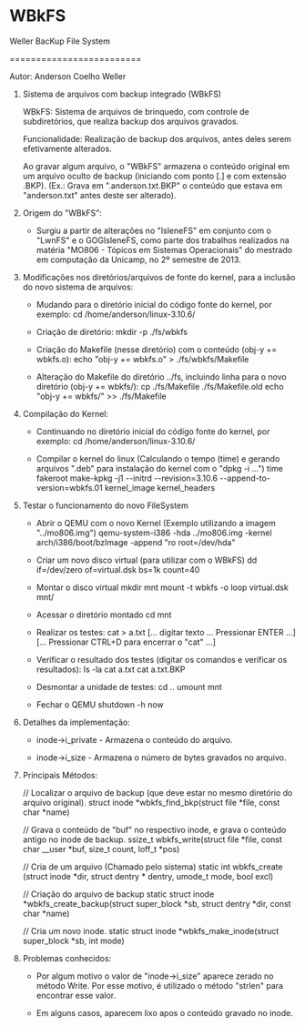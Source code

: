 WBkFS
=========================

Weller BacKup File System

=========================

Autor: Anderson Coelho Weller

1) Sistema de arquivos com backup integrado (WBkFS)

	WBkFS: Sistema de arquivos de brinquedo, com controle de subdiretórios, que realiza backup dos arquivos gravados.
	
	Funcionalidade: Realização de backup dos arquivos, antes deles serem efetivamente alterados.

	Ao gravar algum arquivo, o "WBkFS" armazena o conteúdo original em um arquivo oculto de backup (iniciando com ponto [.] e com extensão .BKP). (Ex.: Grava em ".anderson.txt.BKP" o conteúdo que estava em "anderson.txt" antes deste ser alterado).


2) Origem do "WBkFS":

	- Surgiu a partir de alterações no "IsleneFS" em conjunto com o "LwnFS" e o GOGIsleneFS, como parte dos trabalhos realizados na matéria "MO806 - Tópicos em Sistemas Operacionais" do mestrado em computação da Unicamp, no 2º semestre de 2013.

3) Modificações nos diretórios/arquivos de fonte do kernel, para a inclusão do novo sistema de arquivos:

	- Mudando para o diretório inicial do código fonte do kernel, por exemplo:
		cd /home/anderson/linux-3.10.6/

	- Criação de diretório:
		mkdir -p ./fs/wbkfs

	- Criação do Makefile (nesse diretório) com o conteúdo (obj-y += wbkfs.o):
		echo "obj-y += wbkfs.o" > ./fs/wbkfs/Makefile

	- Alteração do Makefile do diretório ../fs, incluindo linha para o novo diretório (obj-y += wbkfs/):
		cp ./fs/Makefile ./fs/Makefile.old
		echo "obj-y += wbkfs/" >> ./fs/Makefile

4) Compilação do Kernel:

	- Continuando no diretório inicial do código fonte do kernel, por exemplo:
		cd /home/anderson/linux-3.10.6/

	- Compilar o kernel do linux (Calculando o tempo (time) e gerando arquivos ".deb" para instalação do kernel com o "dpkg -i ...")
		time fakeroot make-kpkg -j1 --initrd --revision=3.10.6 --append-to-version=wbkfs.01 kernel_image kernel_headers

5) Testar o funcionamento do novo FileSystem

	- Abrir o QEMU com o novo Kernel (Exemplo utilizando a imagem "../mo806.img")
		qemu-system-i386 -hda ../mo806.img -kernel arch/i386/boot/bzImage -append "ro root=/dev/hda"

	- Criar um novo disco virtual (para utilizar com o WBkFS)
		dd if=/dev/zero of=virtual.dsk bs=1k count=40

	- Montar o disco virtual
		mkdir mnt
		mount -t wbkfs -o loop virtual.dsk mnt/

	- Acessar o diretório montado
		cd mnt

	- Realizar os testes:
		cat > a.txt
		[... digitar texto ... Pressionar ENTER ...]
		[... Pressionar CTRL+D para encerrar o "cat" ...]

	- Verificar o resultado dos testes (digitar os comandos e verificar os resultados):
		ls -la
		cat a.txt
		cat a.txt.BKP

	- Desmontar a unidade de testes:
		cd ..
		umount mnt

	- Fechar o QEMU
		shutdown -h now

6) Detalhes da implementação:

	- inode->i_private - Armazena o conteúdo do arquivo.

	- inode->i_size    - Armazena o número de bytes gravados no arquivo.

7) Principais Métodos:

	// Localizar o arquivo de backup (que deve estar no mesmo diretório do arquivo original).
	struct inode *wbkfs_find_bkp(struct file *file, const char *name)

	// Grava o conteúdo de "buf" no respectivo inode, e grava o conteúdo antigo no inode de backup.
	ssize_t wbkfs_write(struct file *file, const char __user *buf, size_t count, loff_t *pos)

	// Cria de um arquivo (Chamado pelo sistema)
	static int wbkfs_create (struct inode *dir, struct dentry * dentry, umode_t mode, bool excl)

	// Criação do arquivo de backup
	static struct inode *wbkfs_create_backup(struct super_block *sb, struct dentry *dir, const char *name)

	// Cria um novo inode.
	static struct inode *wbkfs_make_inode(struct super_block *sb, int mode)


8) Problemas conhecidos:

	- Por algum motivo o valor de "inode->i_size" aparece zerado no método Write. Por esse motivo, é utilizado o método "strlen" para encontrar esse valor.

	- Em alguns casos, aparecem lixo apos o conteúdo gravado no inode.

